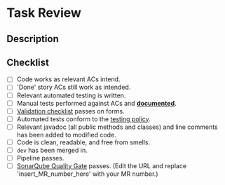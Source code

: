 # Task Review
## Description

## Checklist
- [ ] Code works as relevant ACs intend.
- [ ] 'Done' story ACs still work as intended.
- [ ] Relevant automated testing is written.
- [ ] Manual tests performed against ACs and [**documented**](https://ucliveac-my.sharepoint.com/:x:/g/personal/mwa172_uclive_ac_nz/EcqAmwK-yoNFqY92LHQWRlEBhPFqUoZvbVpWpnoVbkPaHQ?e=fyd0W5&nav=MTVfezAwMDAwMDAwLTAwMDEtMDAwMC0wMDAwLTAwMDAwMDAwMDAwMH0).
- [ ] [Validation checklist](https://eng-git.canterbury.ac.nz/seng302-2023/team-1000/-/wikis/Text-Form-Validation-Checklist) passes on forms.
- [ ] Automated tests conform to the [testing policy](https://eng-git.canterbury.ac.nz/seng302-2023/team-1000/-/wikis/Testing-Policy).
- [ ] Relevant javadoc (all public methods and classes) and line comments has been added to modified code. 
- [ ] Code is clean, readable, and free from smells. 
- [ ] `dev` has been merged in. 
- [ ] Pipeline passes.
- [ ] [SonarQube Quality Gate](https://sonarqube.csse.canterbury.ac.nz/dashboard?id=team-1000&pullrequest=insert_MR_number_here) passes. (Edit the URL and replace 'insert_MR_number_here' with your MR number.)
